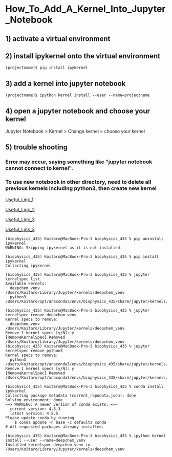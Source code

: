 # How_To_Add_A_Kernel_Into_Jupyter_Notebook

## 1) activate a virtual environment

## 2) install ipykernel onto the virtual environment
```
(projectname)$ pip install ipykernel
```
## 3) add a kernel into jupyter notebook
```
(projectname)$ ipython kernel install --user --name=projectname
```
## 4) open a jupyter notebook and choose your kernel
Jupyter Notebook > Kernel > Change kernel > choose your kernel

## 5) trouble shooting
### Error may occur, saying something like "jupyter notebook cannot connect to kernel".
### To use new notebook in other directory, need to delete all previous kernels including python3, then create new kernel
[Useful_Link_1](https://github.com/jupyter/notebook/issues/3481)


[Useful_Link_2](https://github.com/jupyter/notebook/issues/1558)


[Useful_Link_3](https://github.com/udacity/aind2-dl/issues/9)


[Useful_Link_3](https://stackoverflow.com/questions/42635310/remove-kernel-on-jupyter-notebook)


```
(biophysics_435) Koitaro@MacBook-Pro-3 biophysics_435 % pip uninstall ipykernel
WARNING: Skipping ipykernel as it is not installed.

(biophysics_435) Koitaro@MacBook-Pro-3 biophysics_435 % pip install ipykernel
Collecting ipykernel

(biophysics_435) Koitaro@MacBook-Pro-3 biophysics_435 % jupyter kernelspec list
Available kernels:
  deepchem_venv    /Users/Koitaro/Library/Jupyter/kernels/deepchem_venv
  python3          /Users/Koitaro/opt/anaconda3/envs/biophysics_435/share/jupyter/kernels/python3

(biophysics_435) Koitaro@MacBook-Pro-3 biophysics_435 % jupyter kernelspec remove deepchem_venv
Kernel specs to remove:
  deepchem_venv       	/Users/Koitaro/Library/Jupyter/kernels/deepchem_venv
Remove 1 kernel specs [y/N]: y
[RemoveKernelSpec] Removed /Users/Koitaro/Library/Jupyter/kernels/deepchem_venv
(biophysics_435) Koitaro@MacBook-Pro-3 biophysics_435 % jupyter kernelspec remove python3     
Kernel specs to remove:
  python3             	/Users/Koitaro/opt/anaconda3/envs/biophysics_435/share/jupyter/kernels/python3
Remove 1 kernel specs [y/N]: y
[RemoveKernelSpec] Removed /Users/Koitaro/opt/anaconda3/envs/biophysics_435/share/jupyter/kernels/python3

(biophysics_435) Koitaro@MacBook-Pro-3 biophysics_435 % conda install ipykernel
Collecting package metadata (current_repodata.json): done
Solving environment: done
==> WARNING: A newer version of conda exists. <==
  current version: 4.8.3
  latest version: 4.8.5
Please update conda by running
    $ conda update -n base -c defaults conda
# All requested packages already installed.

(biophysics_435) Koitaro@MacBook-Pro-3 biophysics_435 % ipython kernel install --user --name=deepchem_venv
Installed kernelspec deepchem_venv in /Users/Koitaro/Library/Jupyter/kernels/deepchem_venv

```
